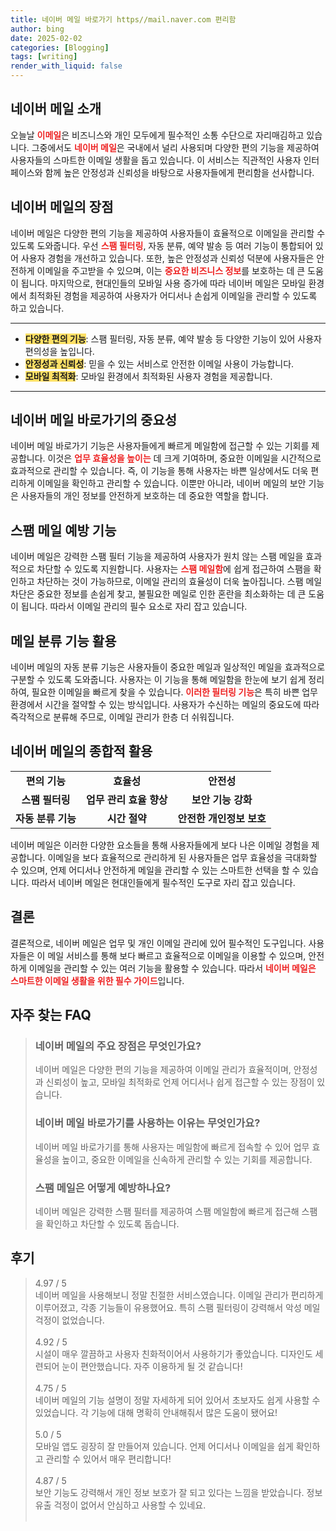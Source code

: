 ```yaml
---
title: 네이버 메일 바로가기 https//mail.naver.com 편리함
author: bing
date: 2025-02-02
categories: [Blogging]
tags: [writing]
render_with_liquid: false
---
```



<h2 id='네이버 메일 소개'>네이버 메일 소개</h2>

<p>오늘날 <b><span style="color: #ee2323;">이메일</span></b>은 비즈니스와 개인 모두에게 필수적인 소통 수단으로 자리매김하고 있습니다. 그중에서도 <b><span style="color: #ee2323;">네이버 메일</span></b>은 국내에서 널리 사용되며 다양한 편의 기능을 제공하여 사용자들의 스마트한 이메일 생활을 돕고 있습니다. 이 서비스는 직관적인 사용자 인터페이스와 함께 높은 안정성과 신뢰성을 바탕으로 사용자들에게 편리함을 선사합니다.</p>

<h2 id='네이버 메일의 장점'>네이버 메일의 장점</h2>

<p>네이버 메일은 다양한 편의 기능을 제공하여 사용자들이 효율적으로 이메일을 관리할 수 있도록 도와줍니다. 우선 <b><span style="color: #ee2323;">스팸 필터링</span></b>, 자동 분류, 예약 발송 등 여러 기능이 통합되어 있어 사용자 경험을 개선하고 있습니다. 또한, 높은 안정성과 신뢰성 덕분에 사용자들은 안전하게 이메일을 주고받을 수 있으며, 이는 <b><span style="color: #ee2323;">중요한 비즈니스 정보</span></b>를 보호하는 데 큰 도움이 됩니다. 마지막으로, 현대인들의 모바일 사용 증가에 따라 네이버 메일은 모바일 환경에서 최적화된 경험을 제공하여 사용자가 어디서나 손쉽게 이메일을 관리할 수 있도록 하고 있습니다.</p>

<hr />

<ul>
    <li><b><span style="background-color: #ffe066;">다양한 편의 기능</span></b>: 스팸 필터링, 자동 분류, 예약 발송 등 다양한 기능이 있어 사용자 편의성을 높입니다.</li>
    <li><b><span style="background-color: #ffe066;">안정성과 신뢰성</span></b>: 믿을 수 있는 서비스로 안전한 이메일 사용이 가능합니다.</li>
    <li><b><span style="background-color: #ffe066;">모바일 최적화</span></b>: 모바일 환경에서 최적화된 사용자 경험을 제공합니다.</li>
</ul>

<hr />

<h2 id='네이버 메일 바로가기의 중요성'>네이버 메일 바로가기의 중요성</h2>

<p>네이버 메일 바로가기 기능은 사용자들에게 빠르게 메일함에 접근할 수 있는 기회를 제공합니다. 이것은 <b><span style="color: #ee2323;">업무 효율성을 높이는</span></b> 데 크게 기여하며, 중요한 이메일을 시간적으로 효과적으로 관리할 수 있습니다. 즉, 이 기능을 통해 사용자는 바쁜 일상에서도 더욱 편리하게 이메일을 확인하고 관리할 수 있습니다. 이뿐만 아니라, 네이버 메일의 보안 기능은 사용자들의 개인 정보를 안전하게 보호하는 데 중요한 역할을 합니다.</p>

<h2 id='스팸 메일 예방 기능'>스팸 메일 예방 기능</h2>

<p>네이버 메일은 강력한 스팸 필터 기능을 제공하여 사용자가 원치 않는 스팸 메일을 효과적으로 차단할 수 있도록 지원합니다. 사용자는 <b><span style="color: #ee2323;">스팸 메일함</span></b>에 쉽게 접근하여 스팸을 확인하고 차단하는 것이 가능하므로, 이메일 관리의 효율성이 더욱 높아집니다. 스팸 메일차단은 중요한 정보를 손쉽게 찾고, 불필요한 메일로 인한 혼란을 최소화하는 데 큰 도움이 됩니다. 따라서 이메일 관리의 필수 요소로 자리 잡고 있습니다.</p>

<h2 id='메일 분류 기능 활용'>메일 분류 기능 활용</h2>

<p>네이버 메일의 자동 분류 기능은 사용자들이 중요한 메일과 일상적인 메일을 효과적으로 구분할 수 있도록 도와줍니다. 사용자는 이 기능을 통해 메일함을 한눈에 보기 쉽게 정리하여, 필요한 이메일을 빠르게 찾을 수 있습니다. <b><span style="color: #ee2323;">이러한 필터링 기능</span></b>은 특히 바쁜 업무 환경에서 시간을 절약할 수 있는 방식입니다. 사용자가 수신하는 메일의 중요도에 따라 즉각적으로 분류해 주므로, 이메일 관리가 한층 더 쉬워집니다.</p>

<h2 id='네이버 메일의 종합적 활용'>네이버 메일의 종합적 활용</h2>

<table>
    <tr>
        <td style="text-align: center; height: 17px;"><b>편의 기능</b></td>
        <td style="text-align: center; height: 17px;"><b>효율성</b></td>
        <td style="text-align: center; height: 17px;"><b>안전성</b></td>
    </tr>
    <tr>
        <td style="text-align: center; height: 17px;"><b>스팸 필터링</b></td>
        <td style="text-align: center; height: 17px;"><b>업무 관리 효율 향상</b></td>
        <td style="text-align: center; height: 17px;"><b>보안 기능 강화</b></td>
    </tr>
    <tr>
        <td style="text-align: center; height: 17px;"><b>자동 분류 기능</b></td>
        <td style="text-align: center; height: 17px;"><b>시간 절약</b></td>
        <td style="text-align: center; height: 17px;"><b>안전한 개인정보 보호</b></td>
    </tr>
</table>

<p>네이버 메일은 이러한 다양한 요소들을 통해 사용자들에게 보다 나은 이메일 경험을 제공합니다. 이메일을 보다 효율적으로 관리하게 된 사용자들은 업무 효율성을 극대화할 수 있으며, 언제 어디서나 안전하게 메일을 관리할 수 있는 스마트한 선택을 할 수 있습니다. 따라서 네이버 메일은 현대인들에게 필수적인 도구로 자리 잡고 있습니다.</p>

<h2 id='결론'>결론</h2>

<p>결론적으로, 네이버 메일은 업무 및 개인 이메일 관리에 있어 필수적인 도구입니다. 사용자들은 이 메일 서비스를 통해 보다 빠르고 효율적으로 이메일을 이용할 수 있으며, 안전하게 이메일을 관리할 수 있는 여러 기능을 활용할 수 있습니다. 따라서 <b><span style="color: #ee2323;">네이버 메일은 스마트한 이메일 생활을 위한 필수 가이드</span></b>입니다.</p>


<h2 id='자주_찾는_FAQ'>자주 찾는 FAQ</h2>
<div itemscope="" itemtype="https://schema.org/FAQPage"> 
<blockquote> 
<div itemscope="" itemprop="mainEntity" itemtype="https://schema.org/Question"> 
<h3 itemprop="name">네이버 메일의 주요 장점은 무엇인가요?</h3> 
<div itemscope="" itemprop="acceptedAnswer" itemtype="https://schema.org/Answer"> 
<span itemprop="text"> 
<p>네이버 메일은 다양한 편의 기능을 제공하여 이메일 관리가 효율적이며, 안정성과 신뢰성이 높고, 모바일 최적화로 언제 어디서나 쉽게 접근할 수 있는 장점이 있습니다.</p> 
</span> 
</div> 
</div> 

<div itemscope="" itemprop="mainEntity" itemtype="https://schema.org/Question"> 
<h3 itemprop="name">네이버 메일 바로가기를 사용하는 이유는 무엇인가요?</h3> 
<div itemscope="" itemprop="acceptedAnswer" itemtype="https://schema.org/Answer"> 
<span itemprop="text"> 
<p>네이버 메일 바로가기를 통해 사용자는 메일함에 빠르게 접속할 수 있어 업무 효율성을 높이고, 중요한 이메일을 신속하게 관리할 수 있는 기회를 제공합니다.</p> 
</span> 
</div> 
</div> 

<div itemscope="" itemprop="mainEntity" itemtype="https://schema.org/Question"> 
<h3 itemprop="name">스팸 메일은 어떻게 예방하나요?</h3> 
<div itemscope="" itemprop="acceptedAnswer" itemtype="https://schema.org/Answer"> 
<span itemprop="text"> 
<p>네이버 메일은 강력한 스팸 필터를 제공하여 스팸 메일함에 빠르게 접근해 스팸을 확인하고 차단할 수 있도록 돕습니다.</p> 
</span> 
</div> 
</div> 
</blockquote> 
</div>
<h2 id='후기'>후기</h2>
<div itemscope itemtype="https://schema.org/Product">
  <blockquote>
  <div itemprop="review" itemscope itemtype="https://schema.org/Review">
      <div itemprop="reviewRating" itemscope itemtype="https://schema.org/Rating"> <span itemprop="ratingValue">4.97</span> / <span itemprop="bestRating">5</span> </div>
      <span itemprop="reviewBody">네이버 메일을 사용해보니 정말 친절한 서비스였습니다. 이메일 관리가 편리하게 이루어졌고, 각종 기능들이 유용했어요. 특히 스팸 필터링이 강력해서 악성 메일 걱정이 없었습니다.</span>
  </div>
  <br>
  <div itemprop="review" itemscope itemtype="https://schema.org/Review">
      <div itemprop="reviewRating" itemscope itemtype="https://schema.org/Rating"> <span itemprop="ratingValue">4.92</span> / <span itemprop="bestRating">5</span> </div>
      <span itemprop="reviewBody">시설이 매우 깔끔하고 사용자 친화적이어서 사용하기가 좋았습니다. 디자인도 세련되어 눈이 편안했습니다. 자주 이용하게 될 것 같습니다!</span>
  </div>
  <br>
  <div itemprop="review" itemscope itemtype="https://schema.org/Review">
      <div itemprop="reviewRating" itemscope itemtype="https://schema.org/Rating"> <span itemprop="ratingValue">4.75</span> / <span itemprop="bestRating">5</span> </div>
      <span itemprop="reviewBody">네이버 메일의 기능 설명이 정말 자세하게 되어 있어서 초보자도 쉽게 사용할 수 있었습니다. 각 기능에 대해 명확히 안내해줘서 많은 도움이 됐어요!</span>
  </div>
  <br>
  <div itemprop="review" itemscope itemtype="https://schema.org/Review">
      <div itemprop="reviewRating" itemscope itemtype="https://schema.org/Rating"> <span itemprop="ratingValue">5.0</span> / <span itemprop="bestRating">5</span> </div>
      <span itemprop="reviewBody">모바일 앱도 굉장히 잘 만들어져 있습니다. 언제 어디서나 이메일을 쉽게 확인하고 관리할 수 있어서 매우 편리합니다!</span>
  </div>
  <br>
  <div itemprop="review" itemscope itemtype="https://schema.org/Review">
      <div itemprop="reviewRating" itemscope itemtype="https://schema.org/Rating"> <span itemprop="ratingValue">4.87</span> / <span itemprop="bestRating">5</span> </div>
      <span itemprop="reviewBody">보안 기능도 강력해서 개인 정보 보호가 잘 되고 있다는 느낌을 받았습니다. 정보 유출 걱정이 없어서 안심하고 사용할 수 있네요.</span>
  </div>
  <br>
  </blockquote>
</div>
